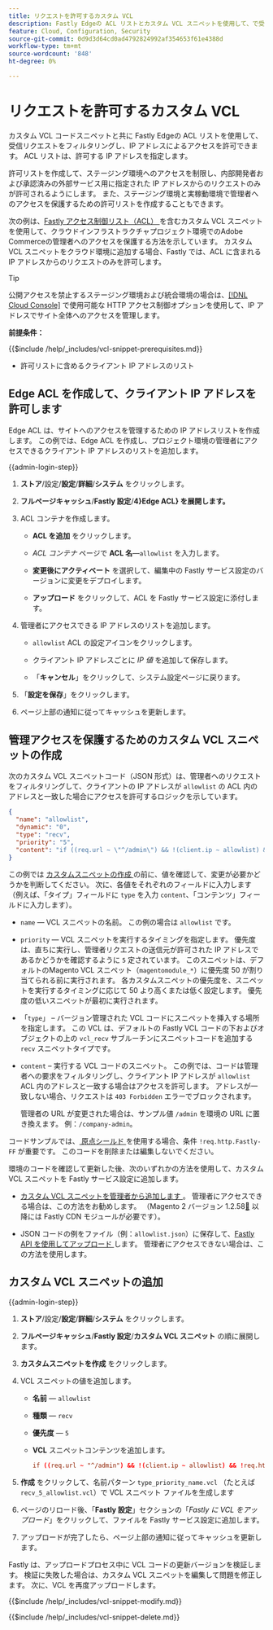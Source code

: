 ```yaml
---
title: リクエストを許可するカスタム VCL
description: Fastly Edgeの ACL リストとカスタム VCL スニペットを使用して、で受信リクエストをフィルタリングし、Adobe Commerce サイトの IP アドレスでアクセスを許可します。
feature: Cloud, Configuration, Security
source-git-commit: 0d9d3d64cd0ad4792824992af354653f61e4388d
workflow-type: tm+mt
source-wordcount: '848'
ht-degree: 0%

---
```


# リクエストを許可するカスタム VCL

カスタム VCL コードスニペットと共に Fastly Edgeの ACL リストを使用して、受信リクエストをフィルタリングし、IP アドレスによるアクセスを許可できます。 ACL リストは、許可する IP アドレスを指定します。

許可リストを作成して、ステージング環境へのアクセスを制限し、内部開発者および承認済みの外部サービス用に指定された IP アドレスからのリクエストのみが許可されるようにします。 また、ステージング環境と実稼動環境で管理者へのアクセスを保護するための許可リストを作成することもできます。

次の例は、[Fastly アクセス制御リスト（ACL） ](https://docs.fastly.com/guides/access-control-lists/about-acls) を含むカスタム VCL スニペットを使用して、クラウドインフラストラクチャプロジェクト環境でのAdobe Commerceの管理者へのアクセスを保護する方法を示しています。 カスタム VCL スニペットをクラウド環境に追加する場合、Fastly では、ACL に含まれる IP アドレスからのリクエストのみを許可します。

>[!TIP]
>
>公開アクセスを禁止するステージング環境および統合環境の場合は、[[!DNL Cloud Console]](../project/overview.md#access-the-project-web-interface) で使用可能な HTTP アクセス制御オプションを使用して、IP アドレスでサイト全体へのアクセスを管理します。

**前提条件：**


{{$include /help/_includes/vcl-snippet-prerequisites.md}}

- 許可リストに含めるクライアント IP アドレスのリスト

## Edge ACL を作成して、クライアント IP アドレスを許可します

Edge ACL は、サイトへのアクセスを管理するための IP アドレスリストを作成します。 この例では、Edge ACL を作成し、プロジェクト環境の管理者にアクセスできるクライアント IP アドレスのリストを追加します。

{{admin-login-step}}

1. **ストア**/設定/**設定**/**詳細**/**システム** をクリックします。

1. **フルページキャッシュ**/**Fastly 設定**/**4&rbrace;Edge ACL&rbrace; を展開します。**

1. ACL コンテナを作成します。

   - **ACL を追加** をクリックします。

   - *ACL コンテナ* ページで **ACL 名**—`allowlist` を入力します。

   - **変更後にアクティベート** を選択して、編集中の Fastly サービス設定のバージョンに変更をデプロイします。

   - **アップロード** をクリックして、ACL を Fastly サービス設定に添付します。

1. 管理者にアクセスできる IP アドレスのリストを追加します。

   - `allowlist` ACL の設定アイコンをクリックします。

   - クライアント IP アドレスごとに *IP 値* を追加して保存します。

   - 「**キャンセル**」をクリックして、システム設定ページに戻ります。

1. 「**設定を保存**」をクリックします。

1. ページ上部の通知に従ってキャッシュを更新します。

## 管理アクセスを保護するためのカスタム VCL スニペットの作成

次のカスタム VCL スニペットコード（JSON 形式）は、管理者へのリクエストをフィルタリングして、クライアントの IP アドレスが `allowlist` の ACL 内のアドレスと一致した場合にアクセスを許可するロジックを示しています。

```json
{
  "name": "allowlist",
  "dynamic": "0",
  "type": "recv",
  "priority": "5",
  "content": "if ((req.url ~ \"^/admin\") && !(client.ip ~ allowlist) && !req.http.Fastly-FF) { error 403 \"Forbidden\"; }"
}
```

この例では [ カスタムスニペットの作成 ](https://experienceleague.adobe.com/docs/commerce-on-cloud/user-guide/cdn/custom-vcl-snippets/fastly-vcl-allowlist.html#add-the-custom-vcl-snippet) の前に、値を確認して、変更が必要かどうかを判断してください。 次に、各値をそれぞれのフィールドに入力します（例えば、「タイプ」フィールドに `type` を入力 `content`、「コンテンツ」フィールドに入力します）。

- `name` — VCL スニペットの名前。 この例の場合は `allowlist` です。

- `priority` — VCL スニペットを実行するタイミングを指定します。 優先度は、直ちに実行し、管理者リクエストの送信元が許可された IP アドレスであるかどうかを確認するように `5` 定されています。 このスニペットは、デフォルトのMagento VCL スニペット（`magentomodule_*`）に優先度 50 が割り当てられる前に実行されます。 各カスタムスニペットの優先度を、スニペットを実行するタイミングに応じて 50 より高くまたは低く設定します。 優先度の低いスニペットが最初に実行されます。

- 「`type`」 – バージョン管理された VCL コードにスニペットを挿入する場所を指定します。 この VCL は、デフォルトの Fastly VCL コードの下およびオブジェクトの上の `vcl_recv` サブルーチンにスニペットコードを追加する `recv` スニペットタイプです。

- `content` – 実行する VCL コードのスニペット。 この例では、コードは管理者への要求をフィルタリングし、クライアント IP アドレスが `allowlist` ACL 内のアドレスと一致する場合はアクセスを許可します。 アドレスが一致しない場合、リクエストは `403 Forbidden` エラーでブロックされます。

  管理者の URL が変更された場合は、サンプル値 `/admin` を環境の URL に置き換えます。 例：`/company-admin`。

コードサンプルでは、[ 原点シールド ](fastly-custom-cache-configuration.md#configure-back-ends-and-origin-shielding) を使用する場合、条件 `!req.http.Fastly-FF` が重要です。 このコードを削除または編集しないでください。

環境のコードを確認して更新した後、次のいずれかの方法を使用して、カスタム VCL スニペットを Fastly サービス設定に追加します。

- [ カスタム VCL スニペットを管理者から追加します ](#add-the-custom-vcl-snippet)。 管理者にアクセスできる場合は、この方法をお勧めします。 （Magento 2 バージョン 1.2.58[&#128279;](fastly-configuration.md#upgrade) 以降には Fastly CDN モジュールが必要です）。

- JSON コードの例をファイル（例：`allowlist.json`）に保存して、[Fastly API を使用してアップロード ](fastly-vcl-custom-snippets.md#manage-custom-vcl-snippets-using-the-api) します。 管理者にアクセスできない場合は、この方法を使用します。

## カスタム VCL スニペットの追加

{{admin-login-step}}

1. **ストア**/設定/**設定**/**詳細**/**システム** をクリックします。

1. **フルページキャッシュ**/**Fastly 設定**/**カスタム VCL スニペット** の順に展開します。

1. **カスタムスニペットを作成** をクリックします。

1. VCL スニペットの値を追加します。

   - **名前** — `allowlist`

   - **種類** — `recv`

   - **優先度** — `5`

   - **VCL** スニペットコンテンツを追加します。

     ```conf
     if ((req.url ~ "^/admin") && !(client.ip ~ allowlist) && !req.http.Fastly-FF) { error 403 "Forbidden";}
     ```

1. **作成** をクリックして、名前パターン `type_priority_name.vcl` （たとえば `recv_5_allowlist.vcl`）で VCL スニペット ファイルを生成します

1. ページのリロード後、「**Fastly 設定**」セクションの「*Fastly に VCL をアップロード*」をクリックして、ファイルを Fastly サービス設定に追加します。

1. アップロードが完了したら、ページ上部の通知に従ってキャッシュを更新します。

Fastly は、アップロードプロセス中に VCL コードの更新バージョンを検証します。 検証に失敗した場合は、カスタム VCL スニペットを編集して問題を修正します。 次に、VCL を再度アップロードします。

{{$include /help/_includes/vcl-snippet-modify.md}}

{{$include /help/_includes/vcl-snippet-delete.md}}
